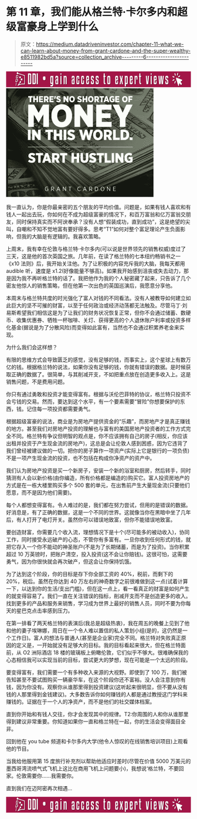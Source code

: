 # 第 11 章，我们能从格兰特·卡尔多内和超级富豪身上学到什么

> 原文：<https://medium.datadriveninvestor.com/chapter-11-what-we-can-learn-about-money-from-grant-cardone-and-the-super-wealthy-e8511982bd5a?source=collection_archive---------6----------------------->

[![](img/728fa9524f52da244223521b39e7a50c.png)](http://www.track.datadriveninvestor.com/IntelSplit)![](img/aeb6a2c1d5b97c7b827535d5a8f47a0a.png)

我一直认为，你是你最亲密的五个朋友的平均价值。问题是，如果有钱人喜欢和有钱人一起出去玩，你如何在不成为超级富豪的情况下，和百万富翁和亿万富翁交朋友，同时保持真实而不阿谀奉承？没有人想“假装成功，直到成功”，这是绝望的尖叫，自嘲和不知不觉地富有要好得多。思考“T1”如何对整个富足理论产生负面影响，但我的大脑是有逻辑的。我喜欢策略。

上周末，我有幸在伦敦与格兰特·卡尔多内(可以说是世界领先的销售权威)度过了三天，这是他的首次英国之旅。几年前，在读了格兰特的七本纽约畅销书之一《x10 法则》后，我开始关注他。为了让积极的内容充斥我的大脑，我每天都用 audible 听，速度是 x1.2(好像能量不够高)。如果我开始感到沮丧或失去动力，那是因为我不再听格兰特的话了。我把他作为我的个人秘密藏了起来，只告诉了几个密友他惊人的销售策略，但在他第一次出色的英国巡演后，我愿意分享他。

本周末与格兰特共度的时光强化了富人对钱的不同看法。没有人被教导如何建立如此巨大的坚不可摧的财富，以至于任何政治或经济动荡都无法触及。尽管马丁·刘易斯希望我们相信这是为了让我们的财务状况恢复正常，但你不会通过储蓄、数硬币、收集优惠券、牺牲一杯咖啡、关灯、获得更高的个人退休账户利率或投资多样化基金(据说是为了分散风险)而变得如此富有，当然也不会通过积累养老金来实现。

为什么我们会这样想？

有限的思维方式会导致匮乏的感觉，没有足够的钱，而事实上，这个星球上有数万亿的钱。根据格兰特的说法，如果你没有足够的钱，你就有错误的数据。是时候获取正确的数据了。很简单，与其削减开支，不如把重点放在创造更多收入上。这是销售问题，不是费用问题。

你只有通过勇敢和投资才能变得富有。根据与沃伦巴菲特的协议，格兰特只投资不会亏钱的交易。然而，要达到这个水平，有一个要素需要“冒险”你想要保护的东西，钱。记住每一项投资都需要勇气。

根据超级富豪的说法，商业是为房地产提供资金的“乐趣”，而房地产才是真正赚钱的地方。甚至我们对房地产投资的理解也与富有的美国房地产投资者的工作方式完全不同。格兰特有争议但明智的观点是，你不应该拥有自己的房子(相反，你应该出租并投资于产生现金流的房地产)，这总是会让伦敦人感到困惑，因为它违背了我们曾经被建议做的一切。把你的房子算作一项资产(实际上它是银行的一项负债)不是一项产生现金流的投资，也不包括在构成你净资产的资产中。

我们认为房地产投资是买一个新房子，安装一个新的浴室和厨房，然后转手，同时猜测有人会以新价格(由你编造，所有价格都是编造的)购买它。富人投资房地产的方式是在一栋大楼里购买多个 500 套的单元，在出售前产生大量现金流(只要他们愿意，而不是因为他们需要)。

每个人都想变得富有。令人难过的是，我们都在努力尝试，但用的是错误的数据。好消息是，有了正确的数据，这是一个不同的世界。这就像当你在黑暗中坐了几年后，有人打开了电灯开关。虽然你可以错误地致富，但你不能错误地致富。

要创造财富，你需要几个收入流，理想情况下是十个(尽可能多的被动收入)，协同工作，同时接受永远破产的心态，不管你有多富有。一旦你收到任何形式的钱，就把它存入一个你不能动的神圣账户(不是为了长期储蓄，而是为了投资)。当你积累超过 10 万英镑时，把账户清空，投入投资(这不会让你赔钱)。这很可怕，这需要勇气，因为你很快就会再次破产，但这会让你保持饥饿。

为了达到这个阶段，你的目标是存下你全部工资的 40%，税前，而剩下的 20%，税后。虽然在你达到 40 万左右的神奇数字之前很难做到这一点(试着计算一下，以达到你的生活/支出门槛)，但在这一点上，看一看真正的财富是如何产生的就变得容易了。我们一直在关注错误的指标，削减开支而不是创造更多的收入。找到更多的产品和服务来销售，学习成为世界上最好的销售人员，同时不要为你每天的星巴克点击率感到压力。

在第一排看了两天格兰特的表演后(我总是超级热衷)，我在周五的晚餐上见到了他和他的妻子埃琳娜，周日在一个令人难以置信的私人策划小组(是的，这仍然是一个工作日)。富人的想法与普通人(甚至是企业家)完全不同。格兰特对失败真正原因的定义是，一开始就没有足够大的目标。我的目标看起来很大，但在格兰特面前，从 O2 洲际酒店 18 楼的玻璃板上俯瞰伦敦，它们似乎不够大。很难确保我的心态相信我可以实现当前的目标，尝试更大的梦想，现在可能是一个太远的阶段。

要变得富有，我们需要一个有多种收入来源的大视野。即使到了 100 万，我们被告知甚至不要试图购买一辆豪华车，在这个阶段你还不富裕。没人会注意到你有钱，因为你没有。观察你从谁那里得到投资建议(这听起来很明显，但不要从没有钱的人那里得到金钱建议)。大多数告诉你如何赚钱的人都是通过教授这门学科来赚钱的。证据在于一个人的净资产，而不是他们的社交媒体档案。

直到你开始和有钱人交往，你才会发现其中的规律。T2:你周围的人和你从谁那里得到建议非常重要。你知道如果你一直和格兰特在一起，你的生活会变得面目全非。

回到他在 you tube 频道和卡尔多内大学(他令人惊叹的在线销售培训项目)上观看他的节目。

当我给他服用第 15 度旅行补充剂以帮助他适应时差时(尽管在价值 5000 万美元的墨西哥湾流喷气式飞机上这比在商用飞机上问题要小)，我想说‘格兰特，不要回家。伦敦需要你……我需要你。

直到我们在迈阿密再次相遇…

[![](img/728fa9524f52da244223521b39e7a50c.png)](http://www.track.datadriveninvestor.com/IntelSplit)